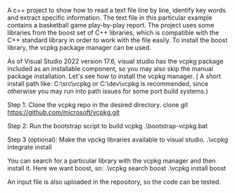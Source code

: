 A c++ project to show how to read a text file line by line, identify key words and extract specific information. The text file in this particular example contains a basketball game play-by-play report. The project uses some libraries from the boost set of C++ libraries, which is compatible with the C++ standard library in order to work with the file easily. To install the boost library, the vcpkg package manager can be used. 

As of Visual Studio 2022 version 17.6, visual studio has the vcpkg package included as an installable component, so you may also skip the manual package installation.
Let's see how to install the vcpkg manager. ( A short install path like: C:\src\vcpkg or C:\dev\vcpkg is recommended, since otherwise you may run into path issues for some port build systems.)

Step 1: Clone the vcpkg repo in the desired directory.
clone git https://github.com/microsoft/vcpkg.git

Step 2: Run the bootstrap script to build vcpkg
.\bootstrap-vcpkg.bat

Step 3 (optional): Make the vpckg libraries available to visual studio. 
.\vcpkg integrate install

You can search for a particular library with the vcpkg manager and then install it. Here we want boost, so:
.\vcpkg search boost
.\vcpkg install boost

An input file is also uploaded in the repository, so the code can be tested.




